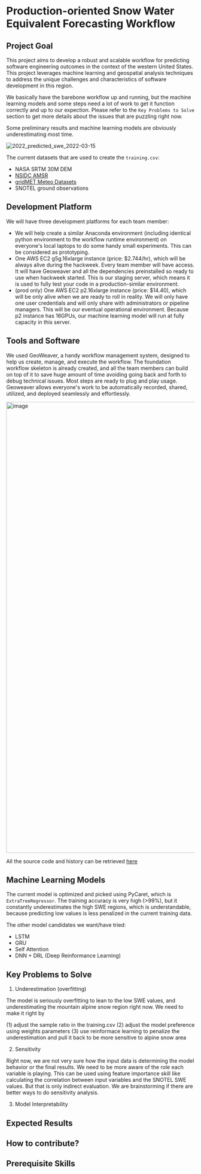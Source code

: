 # Production-oriented Snow Water Equivalent Forecasting Workflow

## Project Goal

This project aims to develop a robust and scalable workflow for predicting software engineering outcomes in the context of the western United States. This project leverages machine learning and geospatial analysis techniques to address the unique challenges and characteristics of software development in this region.

We basically have the barebone workflow up and running, but the machine learning models and some steps need a lot of work to get it function correctly and up to our expection. Please refer to the `Key Problems to Solve` section to get more details about the issues that are puzzling right now.

Some preliminary results and machine learning models are obviously underestimating most time.

![2022_predicted_swe_2022-03-15](https://github.com/geo-smart/swe_forecasting_prod/assets/17322987/f0937113-e757-4022-877c-f46ee332bce4)

The current datasets that are used to create the `training.csv`:
- NASA SRTM 30M DEM
- [NSIDC AMSR](https://nsidc.org/data/au_dysno/versions/1)
- [gridMET Meteo Datasets](https://www.northwestknowledge.net/metdata/data/)
- SNOTEL ground observations

## Development Platform

We will have three development platforms for each team member:

- We will help create a similar Anaconda environment (including identical python environment to the workflow runtime environment) on everyone's local laptops to do some handy small experiments. This can be considered as prototyping.
- One AWS EC2 g5g.16xlarge instance (price: $2.744/hr), which will be always alive during the hackweek. Every team member will have access. It will have Geoweaver and all the dependencies preinstalled so ready to use when hackweek started. This is our staging server, which means it is used to fully test your code in a production-similar environment.
- (prod only) One AWS EC2 p2.16xlarge instance (price: $14.40), which will be only alive when we are ready to roll in reality. We will only have one user credentials and will only share with administrators or pipeline managers. This will be our eventual operational environment. Because p2 instance has 16GPUs, our machine learning model will run at fully capacity in this server. 


## Tools and Software

We used GeoWeaver, a handy workflow management system, designed to help us create, manage, and execute the workflow. The foundation workflow skeleton is already created, and all the team members can build on top of it to save huge amount of time avoiding going back and forth to debug technical issues. Most steps are ready to plug and play usage. Geoweaver allows everyone's work to be automatically recorded, shared, utilized, and deployed seamlessly and effortlessly. 

<img width="1205" alt="image" src="https://github.com/geo-smart/swe_forecasting_prod/assets/17322987/899b9694-6863-45d4-9b76-9c90820ced05">

All the source code and history can be retrieved [here](https://github.com/geo-smart/SnowCast)

## Machine Learning Models

The current model is optimized and picked using PyCaret, which is `ExtraTreeRegressor`. The training accuracy is very high (>99%), but it constantly underestimates the high SWE regions, which is understandable, because predicting low values is less penalized in the current training data. 

The other model candidates we want/have tried:
- LSTM
- GRU
- Self Attention
- DNN + DRL (Deep Reinformance Learning)

## Key Problems to Solve

1. Underestimation (overfitting)

The model is seriously overfitting to lean to the low SWE values, and underestimating the mountain alpine snow region right now. We need to make it right by

(1) adjust the sample ratio in the training.csv
(2) adjust the model preference using weights parameters
(3) use reinformace learning to penalize the underestimation and pull it back to be more sensitive to alpine snow area

2. Sensitivity

Right now, we are not very sure how the input data is determining the model behavior or the final results. We need to be more aware of the role each variable is playing. This can be used using feature importance skill like calculating the correlation between input variables and the SNOTEL SWE values. But that is only indirect evaluation. We are brainstorming if there are better ways to do sensitivity analysis.

3. Model Interpretability





## Expected Results


## How to contribute?


## Prerequisite Skills




